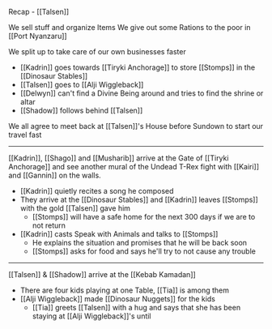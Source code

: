 Recap - [[Talsen]]

We sell stuff and organize Items
We give out some Rations to the poor in [[Port Nyanzaru]]

We split up to take care of our own businesses faster
- [[Kadrin]] goes towards [[Tiryki Anchorage]] to store [[Stomps]] in the [[Dinosaur Stables]]
- [[Talsen]] goes to [[Alji Wiggleback]]
- [[Delwyn]] can't find a Divine Being around and tries to find the shrine or altar
- [[Shadow]] follows behind [[Talsen]]

We all agree to meet back at [[Talsen]]'s House before Sundown to start our travel fast

---
[[Kadrin]], [[Shago]] and [[Musharib]] arrive at the Gate of [[Tiryki Anchorage]] and see another mural of the Undead T-Rex fight with [[Kairi]] and [[Gannin]] on the walls.
- [[Kadrin]] quietly recites a song he composed
- They arrive at the [[Dinosaur Stables]] and [[Kadrin]] leaves [[Stomps]] with the gold [[Talsen]] gave him
	- [[Stomps]] will have a safe home for the next 300 days if we are to not return
- [[Kadrin]] casts Speak with Animals and talks to [[Stomps]]
	- He explains the situation and promises that he will be back soon
	- [[Stomps]] asks for food and says he'll try to not cause any trouble
---
[[Talsen]] & [[Shadow]] arrive at the [[Kebab Kamadan]]
- There are four kids playing at one Table, [[Tia]] is among them
- [[Alji Wiggleback]] made [[Dinosaur Nuggets]] for the kids
	- [[Tia]] greets [[Talsen]] with a hug and says that she has been staying at [[Alji Wiggleback]]'s until